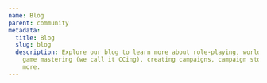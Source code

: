 ```yaml
---
name: Blog
parent: community
metadata:
  title: Blog
  slug: blog
  description: Explore our blog to learn more about role-playing, world building,
    game mastering (we call it CCing), creating campaigns, campaign stories, and
    more.
---
```


